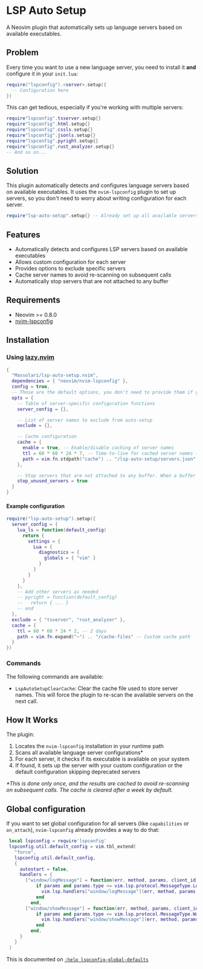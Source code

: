 # LSP Auto Setup

A Neovim plugin that automatically sets up language servers based on available executables.

## Problem

Every time you want to use a new language server, you need to install it **and** configure it in your `init.lua`:

```lua
require("lspconfig").<server>.setup({
  -- Configuration here
})
```

This can get tedious, especially if you're working with multiple servers:

```lua
require"lspconfig".tsserver.setup{}
require"lspconfig".html.setup{}
require"lspconfig".cssls.setup{}
require"lspconfig".jsonls.setup{}
require"lspconfig".pyright.setup{}
require"lspconfig".rust_analyzer.setup{}
-- And so on...
```

## Solution

This plugin automatically detects and configures language servers based on available executables. It uses the `nvim-lspconfig` plugin to set up servers, so you don't need to worry about writing configuration for each server.

```lua
require"lsp-auto-setup".setup{} -- Already set up all available servers
```

## Features

- Automatically detects and configures LSP servers based on available executables
- Allows custom configuration for each server
- Provides options to exclude specific servers
- Cache server names to avoid re-scanning on subsequent calls
- Automatically stop servers that are not attached to any buffer

## Requirements

- Neovim >= 0.8.0
- [nvim-lspconfig](https://github.com/neovim/nvim-lspconfig)

## Installation

### Using [lazy.nvim](https://github.com/folke/lazy.nvim)

```lua
{
  "Massolari/lsp-auto-setup.nvim",
  dependencies = { "neovim/nvim-lspconfig" },
  config = true,
  -- Those are the default options, you don't need to provide them if you're happy with the defaults
  opts = {
    -- Table of server-specific configuration functions
    server_config = {},

    -- List of server names to exclude from auto-setup
    exclude = {},

    -- Cache configuration
    cache = {
      enable = true, -- Enable/disable caching of server names
      ttl = 60 * 60 * 24 * 7, -- Time-to-live for cached server names (in seconds), default is 1 week
      path = vim.fn.stdpath("cache") .. "/lsp-auto-setup/servers.json" -- Path to the cache file
    },

    -- Stop servers that are not attached to any buffer. When a buffer is closed, the server attached to it will be stopped if it's not attached to any other buffer
    stop_unused_servers = true
  }
}
```

#### Example configuration

```lua
require("lsp-auto-setup").setup({
  server_config = {
    lua_ls = function(default_config)
      return {
        settings = {
          Lua = {
            diagnostics = {
              globals = { "vim" }
            }
          }
        }
      }
    },
    -- Add other servers as needed
    -- pyright = function(default_config)
    --   return { ... }
    -- end
  },
  exclude = { "tsserver", "rust_analyzer" },
  cache = {
    ttl = 60 * 60 * 24 * 2, -- 2 days
    path = vim.fn.expand("~") .. "/cache-files" -- Custom cache path
  }
})
```

### Commands

The following commands are available:

- `LspAutoSetupClearCache`: Clear the cache file used to store server names. This will force the plugin to re-scan the available servers on the next call.

## How It Works

The plugin:
1. Locates the `nvim-lspconfig` installation in your runtime path
2. Scans all available language server configurations*
3. For each server, it checks if its executable is available on your system
4. If found, it sets up the server with your custom configuration or the default configuration skipping deprecated servers

_*This is done only once, and the results are cached to avoid re-scanning on subsequent calls. The cache is cleared after a week by default._

## Global configuration

If you want to set global configuration for all servers (like `capabilities` or `on_attach`), `nvim-lspconfig` already provides a way to do that:

```lua
 local lspconfig = require'lspconfig'
 lspconfig.util.default_config = vim.tbl_extend(
   "force",
   lspconfig.util.default_config,
   {
     autostart = false,
     handlers = {
       ["window/logMessage"] = function(err, method, params, client_id)
           if params and params.type <= vim.lsp.protocol.MessageType.Log then
             vim.lsp.handlers["window/logMessage"](err, method, params, client_id)
           end
         end,
       ["window/showMessage"] = function(err, method, params, client_id)
           if params and params.type <= vim.lsp.protocol.MessageType.Warning.Error then
             vim.lsp.handlers["window/showMessage"](err, method, params, client_id)
           end
         end,
     }
   }
 )
```

This is documented on [`:help lspconfig-global-defaults`](https://github.com/neovim/nvim-lspconfig/blob/8a1529e46eef5efc86c34c8d9bdd313abc2ecba0/doc/lspconfig.txt#L124)
